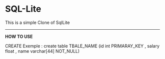 # SQL-Lite
 This is a simple Clone of SqlLite

-----
****HOW TO USE****

CREATE Exemple :
    create table TBALE_NAME (id int PRIMARAY_KEY , salary float , name varchar[44] NOT_NULL)